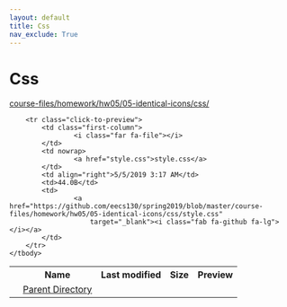 ```yaml
---
layout: default
title: Css
nav_exclude: True
---
```


# Css

[course-files/homework/hw05/05-identical-icons/css/](.)

<table class="tbl-files">
    <tbody>
        <tr>
            <th valign="top"></th>
            <th>Name</th>
            <th>Last modified</th>
            <th>Size</th>
            <th>Preview</th>
        </tr>
        <tr>
            <td valign="top">
                <i class="fa fa-folder-open"></i>
            </td>
            <td><a href="../">Parent Directory</a></td>
            <td>&nbsp;</td>
            <td>&nbsp;</td>
            <td>&nbsp;</td>
        </tr>

        <tr class="click-to-preview">
            <td class="first-column">
                    <i class="far fa-file"></i>
            </td>
            <td nowrap>
                    <a href="style.css">style.css</a>
            </td>
            <td align="right">5/5/2019 3:17 AM</td>
            <td>44.0B</td>
            <td>
                    <a href="https://github.com/eecs130/spring2019/blob/master/course-files/homework/hw05/05-identical-icons/css/style.css"
                        target="_blank"><i class="fab fa-github fa-lg"></i></a>
            </td>
        </tr>
    </tbody>
</table>

